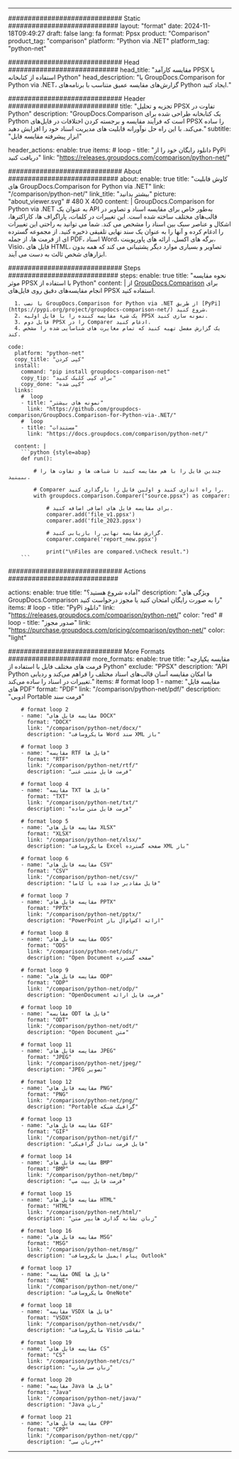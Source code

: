 
---
############################# Static ############################
layout: "format"
date:  2024-11-18T09:49:27
draft: false
lang: fa
format: Ppsx
product: "Comparison"
product_tag: "comparison"
platform: "Python via .NET"
platform_tag: "python-net"

############################# Head ############################
head_title: "مقایسه کارآمد PPSX با استفاده از کتابخانه Python"
head_description: "با GroupDocs.Comparison for Python via .NET، گزارش‌های مقایسه عمیق متناسب با برنامه‌های Python ایجاد کنید."

############################# Header ############################
title: "تجزیه و تحلیل PPSX تفاوت در Python" 
description: "GroupDocs.Comparison یک کتابخانه طراحی شده برای Python است که فرآیند مقایسه و برجسته کردن اختلافات در فایل‌های PPSX را ساده می‌کند. با این راه حل نوآورانه قابلیت های مدیریت اسناد خود را افزایش دهید."
subtitle: "ابزار پیشرفته مقایسه فایل" 

header_actions:
  enable: true
  items:
    #  loop
    - title: "دانلود رایگان خود را از PyPi دریافت کنید"
      link: "https://releases.groupdocs.com/comparison/python-net/"
      
############################# About ############################
about:
    enable: true
    title: "کاوش قابلیت های GroupDocs.Comparison for Python via .NET"
    link: "/comparison/python-net/"
    link_title: "بیشتر بدانید"
    picture: "about_viewer.svg" # 480 X 400
    content: |
       GroupDocs.Comparison for Python via .NET به عنوان یک API به‌طور خاص برای مقایسه اسناد و تصاویر در قالب‌های مختلف ساخته شده است. این تغییرات در کلمات، پاراگراف ها، کاراکترها، اشکال و عناصر سبک بین اسناد را مشخص می کند. شما می توانید به راحتی این تغییرات را ادغام کرده و آنها را به عنوان یک سند نهایی تلفیقی ذخیره کنید. از مجموعه گسترده ای از فرمت ها، از جمله PDF، اسناد Word، برگه های اکسل، ارائه های پاورپوینت، Visio، فایل های HTML، تصاویر و بسیاری موارد دیگر پشتیبانی می کند که همه بدون ابزارهای شخص ثالث به دست می آیند.

############################# Steps ############################
steps:
    enable: true
    title: "نحوه مقایسه موثر PPSX با استفاده از Python"
    content: |
      از [GroupDocs.Comparison](https://products.groupdocs.com/comparison/python-net/) برای انجام مقایسه‌های دقیق روی فایل‌های PPSX استفاده کنید.
      
      1. با نصب GroupDocs.Comparison for Python via .NET از طریق [PyPi](https://pypi.org/project/groupdocs-comparison-net/) شروع کنید.
      2. یک شیء مقایسه کننده را با فایل اولیه PPSX نمونه سازی کنید.
      3. فایل دوم PPSX را در Comparer ادغام کنید.
      4. یک گزارش مفصل تهیه کنید که تمام مغایرت های شناسایی شده را مشخص کند.
   
    code:
      platform: "python-net"
      copy_title: "کپی کردن"
      install:
        command: "pip install groupdocs-comparison-net"
        copy_tip: "برای کپی کلیک کنید"
        copy_done: "کپی شده"
      links:
        #  loop
        - title: "نمونه های بیشتر"
          link: "https://github.com/groupdocs-comparison/GroupDocs.Comparison-for-Python-via-.NET/"
        #  loop
        - title: "مستندات"
          link: "https://docs.groupdocs.com/comparison/python-net/"
          
      content: |
        ```python {style=abap}
        def run():

            # چندین فایل را با هم مقایسه کنید تا شباهت ها و تفاوت ها را ببینید.

            # Comparer را راه اندازی کنید و اولین فایل را بارگذاری کنید.
            with groupdocs.comparison.Comparer("source.ppsx") as comparer:

                # برای مقایسه فایل های اضافی اضافه کنید.
                comparer.add('file_v1.ppsx')
                comparer.add('file_2023.ppsx')

                # گزارش مقایسه نهایی را بازیابی کنید.
                comparer.compare('report_new.ppsx')

                print("\nFiles are compared.\nCheck result.")
        ```            

############################# Actions ############################

actions:
  enable: true
  title: "آماده شروع هستید؟"
  description: "ویژگی های GroupDocs.Comparison را به صورت رایگان امتحان کنید یا مجوز درخواست کنید"
  items:
    #  loop
    - title: "PyPi دانلود"
      link: "https://releases.groupdocs.com/comparison/python-net/"
      color: "red"
        #  loop
    - title: "صدور مجوز"
      link: "https://purchase.groupdocs.com/pricing/comparison/python-net/"
      color: "light"


############################# More Formats #####################
more_formats:
    enable: true
    title: "مقایسه یکپارچه فرمت های مختلف فایل با استفاده از Python"
    exclude: "PPSX"
    description: "API Python ما امکان مقایسه آسان قالب‌های اسناد مختلف را فراهم می‌کند و ردیابی تغییرات در اسناد را ساده می‌کند."
    items: 
        # format loop 1
        - name: "مقایسه فایل های PDF"
          format: "PDF"
          link: "/comparison/python-net/pdf/"
          description: "ادوبی Portable فرمت سند"

        # format loop 2
        - name: "مقایسه فایل های DOCX"
          format: "DOCX"
          link: "/comparison/python-net/docx/"
          description: "مایکروسافت Word سند XML باز"

        # format loop 3
        - name: "مقایسه RTF فایل ها"
          format: "RTF"
          link: "/comparison/python-net/rtf/"
          description: "فرمت فایل متنی غنی"

        # format loop 4
        - name: "مقایسه TXT فایل ها"
          format: "TXT"
          link: "/comparison/python-net/txt/"
          description: "فرمت فایل متن ساده"

        # format loop 5
        - name: "مقایسه فایل های XLSX"
          format: "XLSX"
          link: "/comparison/python-net/xlsx/"
          description: "مایکروسافت Excel صفحه گسترده XML باز"

        # format loop 6
        - name: "مقایسه فایل های CSV"
          format: "CSV"
          link: "/comparison/python-net/csv/"
          description: "فایل مقادیر جدا شده با کاما"

        # format loop 7
        - name: "مقایسه فایل های PPTX"
          format: "PPTX"
          link: "/comparison/python-net/pptx/"
          description: "PowerPoint ارائه اکس‌ام‌ال باز"

        # format loop 8
        - name: "مقایسه فایل های ODS"
          format: "ODS"
          link: "/comparison/python-net/ods/"
          description: "Open Document صفحه گسترده"

        # format loop 9
        - name: "مقایسه فایل های ODP"
          format: "ODP"
          link: "/comparison/python-net/odp/"
          description: "OpenDocument فرمت فایل ارائه"

        # format loop 10
        - name: "مقایسه ODT فایل ها"
          format: "ODT"
          link: "/comparison/python-net/odt/"
          description: "Open Document متن"

        # format loop 11
        - name: "مقایسه فایل های JPEG"
          format: "JPEG"
          link: "/comparison/python-net/jpeg/"
          description: "JPEG تصویر"

        # format loop 12
        - name: "مقایسه فایل های PNG"
          format: "PNG"
          link: "/comparison/python-net/png/"
          description: "Portable گرافیک شبکه"

        # format loop 13
        - name: "مقایسه فایل های GIF"
          format: "GIF"
          link: "/comparison/python-net/gif/"
          description: "فایل فرمت تبادل گرافیکی"

        # format loop 14
        - name: "مقایسه فایل های BMP"
          format: "BMP"
          link: "/comparison/python-net/bmp/"
          description: "فرمت فایل بیت مپ"

        # format loop 15
        - name: "مقایسه فایل های HTML"
          format: "HTML"
          link: "/comparison/python-net/html/"
          description: "زبان نشانه گذاری هایپر متن"

        # format loop 16
        - name: "مقایسه فایل های MSG"
          format: "MSG"
          link: "/comparison/python-net/msg/"
          description: "پیام ایمیل مایکروسافت Outlook"

        # format loop 17
        - name: "مقایسه ONE فایل ها"
          format: "ONE"
          link: "/comparison/python-net/one/"
          description: "مایکروسافت OneNote"

        # format loop 18
        - name: "مقایسه VSDX فایل ها"
          format: "VSDX"
          link: "/comparison/python-net/vsdx/"
          description: "مایکروسافت Visio نقاشی"

        # format loop 19
        - name: "مقایسه فایل های CS"
          format: "CS"
          link: "/comparison/python-net/cs/"
          description: "زبان سی شارپ"

        # format loop 20
        - name: "مقایسه Java فایل ها"
          format: "Java"
          link: "/comparison/python-net/java/"
          description: "Java زبان"
          
        # format loop 21
        - name: "مقایسه فایل های CPP"
          format: "CPP"
          link: "/comparison/python-net/cpp/"
          description: "زبان سی++"
---